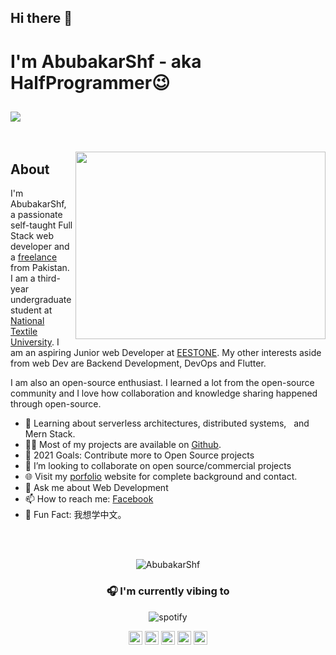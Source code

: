 ## Hi there 👋

# I'm AbubakarShf - aka HalfProgrammer😉

## ![](https://activity-graph.herokuapp.com/graph?username=AbubakarShf&theme=react-dark&hide_border=true&area=true)

<!-- --- -->

&nbsp;

<img align="right" src="https://media1.giphy.com/media/13HgwGsXF0aiGY/giphy.gif" width="400" height="300"/>

## About

I'm AbubakarShf, a passionate self-taught Full Stack web developer and a [freelance](https://www.fiverr.com/users/abubakarshf) from Pakistan.
I am a third-year undergraduate student at [National Textile University](https://www.ntu.edu.pk/). I am an aspiring Junior web Developer at [EESTONE](https://www.ee-stone.com/). My other interests aside from web Dev are Backend Development, DevOps and Flutter.

I am also an open-source enthusiast. I learned a lot from the open-source community and I love how collaboration and knowledge sharing happened through open-source.

<ul>
<li>🧐 Learning about serverless architectures, distributed systems, &nbsp;
and Mern Stack.</li>
<li>👨‍💻 Most of my projects are available on <a href="https://github.com/AbubakarShf"   target="_blank">Github</a>.</li>
<li>🥅 2021 Goals: Contribute more to Open Source projects</li>
<li>👯 I’m looking to collaborate on open source/commercial projects</li>
<li>🌐 Visit my <a href="#">porfolio</a> website for complete background and contact.</li>
<li>💬 Ask me about Web Development</li>
<li>📫 How to reach me:
<a href="https://www.facebook.com/abubakar.jutt.5283/">Facebook</a>
</li>
<li>🎉 Fun Fact: 我想学中文。</li>
</ul>

<br></br>

<!--START_SECTION:Abubakar-->
<!--END_SECTION:Abubakar-->
<p align="center" height='130px'><img src="https://github-readme-stats.vercel.app/api/top-langs/?username=abubakarshf&layout=compact&show_icons=true&bg_color=0,EFFDF9,CBFFF3,64FFDA&theme=graywhite&hide_title=true" alt="AbubakarShf"/> </p>
<h3 align="center">🎧 I'm currently vibing to</h3>
<p align="center"> <img src="https://spotify-github-profile.vercel.app/api/view.svg?uid=n0rm1kq3erv1julqyq7evfmgi&cover_image=true&theme=compact" alt="spotify"/></p>

<p align="center">
<a href="https://codesandbox.io/u/AbubakarShf" target="blank"><img align="center" src="https://cdn.jsdelivr.net/npm/simple-icons@3.0.1/icons/codepen.svg" alt="AbubakarShf" height="22" width="22" /></a>
<a href="https://wa.me/923216022930" target="blank"><img align="center" src="https://cdn.jsdelivr.net/npm/simple-icons@v3/icons/whatsapp.svg" alt="AbubakarShf" height="22" width="22" /></a>
<!-- <a href="https://dev.to/AbubakarShf" target="blank"><img align="center" src="https://cdn.jsdelivr.net/npm/simple-icons@3.0.1/icons/dev-dot-to.svg" alt="AbubakarShf" height="22" width="22" /></a> -->
<!-- <a href="https://twitter.com/0x00CCSec" target="blank"><img align="center" src="https://cdn.jsdelivr.net/npm/simple-icons@3.0.1/icons/twitter.svg" alt="AbubakarShf" height="22" width="22" /></a> -->
<a href="https://www.facebook.com/abubakar.jutt.5283/" target="blank"><img align="center" src="https://cdn.jsdelivr.net/npm/simple-icons@3.0.1/icons/facebook.svg" alt="AbubakarShf" height="22" width="22" /></a>
<a href="https://www.linkedin.com/in/abubakar-shf-57097b181/" target="blank"><img align="center" src="https://cdn.jsdelivr.net/npm/simple-icons@3.0.1/icons/linkedin.svg" alt="AbubakarShf" height="22" width="22" /></a>
<a href="https://stackoverflow.com/users/15432363/abubakar-shafique" target="blank"><img align="center" src="https://cdn.jsdelivr.net/npm/simple-icons@3.0.1/icons/stackoverflow.svg" alt="AbubakarShf" height="22" width="22" /></a>
<!-- <a href="https://www.reddit.com/user/dannychukz15/" target="blank"><img align="center" src="https://cdn.jsdelivr.net/npm/simple-icons@v3/icons/reddit.svg" alt="AbubakarShf" height="22" width="22" /></a> -->
<!-- <a href="https://t.me/AbubakarShf" target="blank"><img align="center" src="https://cdn.jsdelivr.net/npm/simple-icons@v3/icons/telegram.svg" alt="AbubakarShf" height="22" width="22" /></a> -->
<!-- <a href="https://instagram.com/AbubakarShf" target="blank"><img align="center" src="https://cdn.jsdelivr.net/npm/simple-icons@3.0.1/icons/instagram.svg" alt="AbubakarShf" height="22" width="22" /></a> -->
</p>
